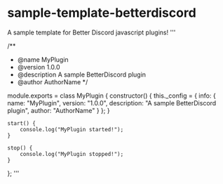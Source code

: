 # sample-template-betterdiscord
A sample template for Better Discord javascript plugins!
'''

/**
 * @name MyPlugin
 * @version 1.0.0
 * @description A sample BetterDiscord plugin
 * @author AuthorName
 */

module.exports = class MyPlugin {
    constructor() {
        this._config = {
            info: {
                name: "MyPlugin",
                version: "1.0.0",
                description: "A sample BetterDiscord plugin",
                author: "AuthorName"
            }
        };
    }

    start() {
        console.log("MyPlugin started!");
    }

    stop() {
        console.log("MyPlugin stopped!");
    }
};
'''

